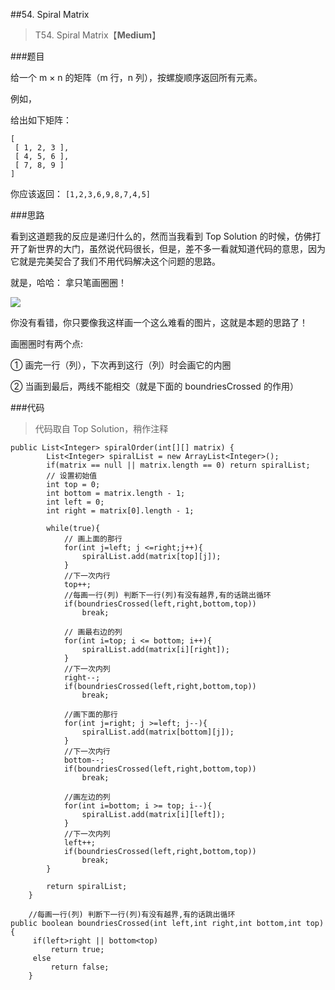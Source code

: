 ##54. Spiral Matrix
> T54. Spiral Matrix【**Medium**】

###题目

给一个 m × n 的矩阵（m 行，n 列），按螺旋顺序返回所有元素。

例如，

给出如下矩阵：

```
[
 [ 1, 2, 3 ],
 [ 4, 5, 6 ],
 [ 7, 8, 9 ]
]
```

你应该返回： ```[1,2,3,6,9,8,7,4,5]```


###思路

看到这道题我的反应是递归什么的，然而当我看到 Top Solution 的时候，仿佛打开了新世界的大门，虽然说代码很长，但是，差不多一看就知道代码的意思，因为它就是完美契合了我们不用代码解决这个问题的思路。

就是，哈哈： 拿只笔画圈圈！

![](http://7xkl1b.com1.z0.glb.clouddn.com/leecode_t54.jpg)

你没有看错，你只要像我这样画一个这么难看的图片，这就是本题的思路了！

画圈圈时有两个点:

① 画完一行（列），下次再到这行（列）时会画它的内圈

② 当画到最后，两线不能相交（就是下面的 boundriesCrossed 的作用）

###代码

>代码取自 Top Solution，稍作注释

```
public List<Integer> spiralOrder(int[][] matrix) {
        List<Integer> spiralList = new ArrayList<Integer>();
        if(matrix == null || matrix.length == 0) return spiralList;
        // 设置初始值
        int top = 0;
        int bottom = matrix.length - 1;
        int left = 0;
        int right = matrix[0].length - 1;

        while(true){
            // 画上面的那行
            for(int j=left; j <=right;j++){
                spiralList.add(matrix[top][j]);
            }
            //下一次内行
            top++;
            //每画一行(列) 判断下一行(列)有没有越界,有的话跳出循环
            if(boundriesCrossed(left,right,bottom,top))
                break;

            // 画最右边的列
            for(int i=top; i <= bottom; i++){
                spiralList.add(matrix[i][right]);
            }
            //下一次内列
            right--;
            if(boundriesCrossed(left,right,bottom,top))
                break;

            //画下面的那行
            for(int j=right; j >=left; j--){
                spiralList.add(matrix[bottom][j]);
            }
            //下一次内行
            bottom--;
            if(boundriesCrossed(left,right,bottom,top))
                break;

            //画左边的列
            for(int i=bottom; i >= top; i--){
                spiralList.add(matrix[i][left]);
            }
            //下一次内列
            left++;
            if(boundriesCrossed(left,right,bottom,top))
                break;
        }

        return spiralList;
    }

    //每画一行(列) 判断下一行(列)有没有越界,有的话跳出循环
public boolean boundriesCrossed(int left,int right,int bottom,int top){
     if(left>right || bottom<top)
         return true;
     else
         return false;
    }
```

